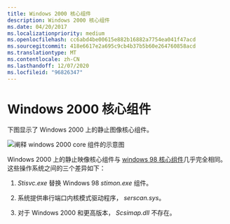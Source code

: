 ```yaml
---
title: Windows 2000 核心组件
description: Windows 2000 核心组件
ms.date: 04/20/2017
ms.localizationpriority: medium
ms.openlocfilehash: cc6abd4be00615e882b16882a7754ea041f47acd
ms.sourcegitcommit: 418e6617e2a695c9cb4b37b5b60e264760858acd
ms.translationtype: MT
ms.contentlocale: zh-CN
ms.lasthandoff: 12/07/2020
ms.locfileid: "96826347"
---
```

# <a name="windows-2000-core-components"></a>Windows 2000 核心组件





下图显示了 Windows 2000 上的静止图像核心组件。

![阐释 windows 2000 core 组件的示意图](images/stiwin2k.png)

Windows 2000 上的静止映像核心组件与 [windows 98 核心组件](windows-98-core-components.md)几乎完全相同。 这些操作系统之间的三个差异如下：

1.  *Stisvc.exe* 替换 Windows 98 *stimon.exe* 组件。

2.  系统提供串行端口内核模式驱动程序， *serscan.sys*。

3.  对于 Windows 2000 和更高版本， *Scsimap.dll* 不存在。

 

 




